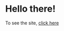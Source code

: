 # Hello there!
To see the site, [click here](https://gauthumj.github.io/Coursera-frontend-course/Module-4/index.html)

